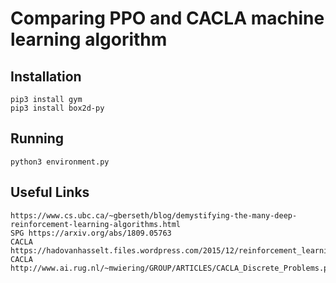 # Comparing PPO and CACLA machine learning algorithm

## Installation

```
pip3 install gym
pip3 install box2d-py
```

## Running

```
python3 environment.py
```

## Useful Links

```
https://www.cs.ubc.ca/~gberseth/blog/demystifying-the-many-deep-reinforcement-learning-algorithms.html
SPG https://arxiv.org/abs/1809.05763
CACLA https://hadovanhasselt.files.wordpress.com/2015/12/reinforcement_learning_in_continuous_action_spaces.pdf
CACLA http://www.ai.rug.nl/~mwiering/GROUP/ARTICLES/CACLA_Discrete_Problems.pdf
```

